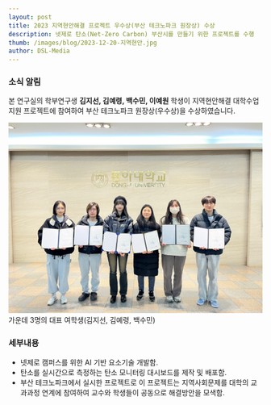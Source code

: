 ```yaml
---
layout: post
title: 2023 지역현안해결 프로젝트 우수상(부산 테크노파크 원장상) 수상
description: 넷제로 탄소(Net-Zero Carbon) 부산시를 만들기 위한 프로젝트를 수행
thumb: /images/blog/2023-12-20-지역현안.jpg
author: DSL-Media
---
```


### 소식 알림
본 연구실의 학부연구생 **김지선, 김예령, 백수민, 이예원** 학생이 지역현안해결 대학수업지원 프로젝트에 참여하여 부산 테크노파크 원장상(우수상)을 수상하였습니다.  

![1](/images/blog/2023-12-20-지역현안.jpg)  
가운데 3명의 대표 여학생(김지선, 김예령, 백수민)

### 세부내용
- 넷제로 캠퍼스를 위한 AI 기반 요소기술 개발함.
- 탄소를 실시간으로 측정하는 탄소 모니터링 대시보드를 제작 및 배포함.
- 부산 테크노파크에서 실시한 프로젝트로 이 프로젝트는 지역사회문제를 대학의 교과과정 연계에 참여하여 교수와 학생들이 공동으로 해결방안을 모색함.
